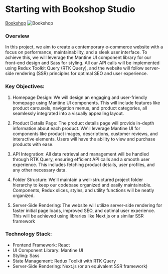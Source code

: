 # Starting with Bookshop Studio

[Bookshop](https://bookshop-studio.vercel.app/)
![Bookshop](https://i.ibb.co/k1HYCkr/bookshop-studio.png)

### Overview

In this project, we aim to create a contemporary e-commerce website with a focus on performance, maintainability, and a sleek user interface. To achieve this, we will leverage the Mantine UI component library for our front-end design and Sass for styling. All our API calls will be implemented using Redux Toolkit Query (RTK Query), and the website will follow server-side rendering (SSR) principles for optimal SEO and user experience.

### Key Objectives:

1. Homepage Design: We will design an engaging and user-friendly homepage using Mantine UI components. This will include features like product carousels, navigation menus, and product categories, all seamlessly integrated into a visually appealing layout.

2. Product Details Page: The product details page will provide in-depth information about each product. We'll leverage Mantine UI for components like product images, descriptions, customer reviews, and interactive elements. Users will have the ability to view and purchase products with ease.

3. API Integration: All data retrieval and management will be handled through RTK Query, ensuring efficient API calls and a smooth user experience. This includes fetching product details, user profiles, and any other necessary data.

4. Folder Structure: We'll maintain a well-structured project folder hierarchy to keep our codebase organized and easily maintainable. Components, Redux slices, styles, and utility functions will be neatly organized.

5. Server-Side Rendering: The website will utilize server-side rendering for faster initial page loads, improved SEO, and optimal user experience. This will be achieved using libraries like Next.js or a similar SSR framework

### Technology Stack:

- Frontend Framework: React
- UI Component Library: Mantine UI
- Styling: Sass
- State Management: Redux Toolkit with RTK Query
- Server-Side Rendering: Next.js (or an equivalent SSR framework)
